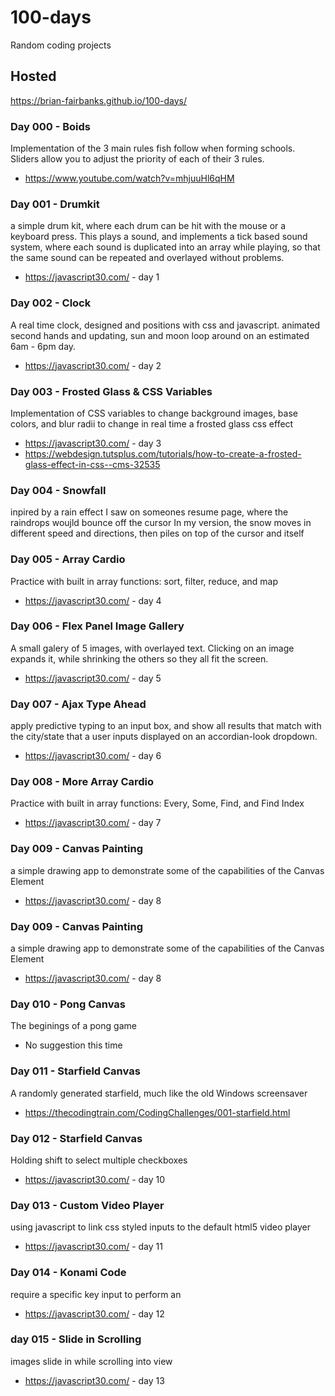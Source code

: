 # 100-days
Random coding projects

## Hosted
https://brian-fairbanks.github.io/100-days/


### Day 000 - Boids
  Implementation of the 3 main rules fish follow when forming schools.
  Sliders allow you to adjust the priority of each of their 3 rules.
  - https://www.youtube.com/watch?v=mhjuuHl6qHM 
### Day 001 - Drumkit
  a simple drum kit, where each drum can be hit with the mouse or a keyboard press.
  This plays a sound, and implements a tick based sound system, where each sound is duplicated into an array while playing, so that the same sound can be repeated and overlayed without problems.
 - https://javascript30.com/ - day 1
### Day 002 - Clock
  A real time clock, designed and positions with css and javascript.
  animated second hands and updating, sun and moon loop around on an estimated 6am - 6pm day.
 - https://javascript30.com/ - day 2
### Day 003 - Frosted Glass & CSS Variables
  Implementation of CSS variables to change background images, base colors, and blur radii to change in real time a frosted glass css effect
 - https://javascript30.com/ - day 3
 - https://webdesign.tutsplus.com/tutorials/how-to-create-a-frosted-glass-effect-in-css--cms-32535
### Day 004 - Snowfall
  inpired by a rain effect I saw on someones resume page, where the raindrops woujld bounce off the cursor
  In my version, the snow moves in different speed and directions, then piles on top of the cursor and itself
### Day 005 - Array Cardio
  Practice with built in array functions: sort, filter, reduce, and map
  - https://javascript30.com/ - day 4
### Day 006 - Flex Panel Image Gallery
  A small galery of 5 images, with overlayed text.
  Clicking on an image expands it, while shrinking the others so they all fit the screen.
- https://javascript30.com/ - day 5
### Day 007 - Ajax Type Ahead
  apply predictive typing to an input box, and show all results that match with the city/state that a user inputs
  displayed on an accordian-look dropdown.
- https://javascript30.com/ - day 6
### Day 008 - More Array Cardio
  Practice with built in array functions: Every, Some, Find, and Find Index
- https://javascript30.com/ - day 7
### Day 009 - Canvas Painting
  a simple drawing app to demonstrate some of the capabilities of the Canvas Element
- https://javascript30.com/ - day 8
### Day 009 - Canvas Painting
  a simple drawing app to demonstrate some of the capabilities of the Canvas Element
- https://javascript30.com/ - day 8
### Day 010 - Pong Canvas
  The beginings of a pong game
- No suggestion this time
### Day 011 - Starfield Canvas
  A randomly generated starfield, much like the old Windows screensaver
- https://thecodingtrain.com/CodingChallenges/001-starfield.html
### Day 012 - Starfield Canvas
  Holding shift to select multiple checkboxes
- https://javascript30.com/ - day 10
### Day 013 - Custom Video Player
  using javascript to link css styled inputs to the default html5 video player 
- https://javascript30.com/ - day 11
### Day 014 - Konami Code
  require a specific key input to perform an 
- https://javascript30.com/ - day 12
### day 015 - Slide in Scrolling
  images slide in while scrolling into view
- https://javascript30.com/ - day 13